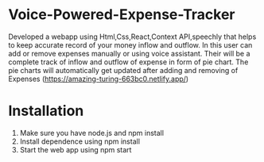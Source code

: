 # Voice-Powered-Expense-Tracker
Developed a webapp using Html,Css,React,Context API,speechly that helps to keep accurate record of your money inflow and outflow. In
this user can add or remove expenses manually or using voice assistant. Their will be a complete
track of inflow and outflow of expense in form of pie chart. The pie charts will automatically get
updated after adding and removing of Expenses
(https://amazing-turing-663bc0.netlify.app/)

# Installation
1. Make sure you have node.js and npm install
2. Install dependence using 
  npm install
3. Start the web app using 
  npm start




